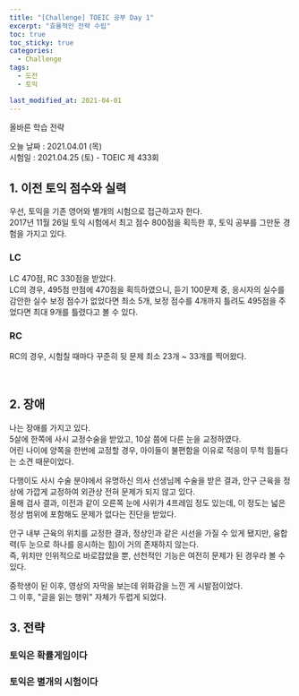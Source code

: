```yaml
---
title: "[Challenge] TOEIC 공부 Day 1"
excerpt: "효율적인 전략 수립"
toc: true
toc_sticky: true
categories:
  - Challenge
tags:
  - 도전
  - 토익

last_modified_at: 2021-04-01
---
```


올바른 학습 전략 

오늘 날짜 : 2021.04.01 (목) <br/>
시험일 : 2021.04.25 (토) - TOEIC 제 433회

## 1. 이전 토익 점수와 실력

우선, 토익을 기존 영어와 별개의 시험으로 접근하고자 한다.  
2017년 11월 26일 토익 시험에서 최고 점수 800점을 획득한 후, 토익 공부를 그만둔 경험을 가지고 있다.  

### LC

LC 470점, RC 330점을 받았다.  
LC의 경우, 495점 만점에 470점을 획득하였으니, 듣기 100문제 중, 응시자의 실수를 감안한 실수 보정 점수가 없었다면 최소 5개, 보정 점수를 4개까지 틀려도 495점을 주었다면 최대 9개를 틀렸다고 볼 수 있다.  

### RC

RC의 경우, 시험칠 때마다 꾸준히 뒷 문제 최소 23개 ~ 33개를 찍어왔다.  

<br/>

## 2. 장애

나는 장애를 가지고 있다.  
5살에 한쪽에 사시 교정수술을 받았고, 10살 쯤에 다른 눈을 교정하였다.  
어린 나이에 양쪽을 한번에 교정할 경우, 아이들이 불편함을 이유로 적응이 무척 힘들다는 소견 때문이었다.

다행이도 사시 수술 분야에서 유명하신 의사 선생님께 수술을 받은 결과, 안구 근육을 정상에 가깝게 교정하여 외관상 전혀 문제가 되지 않고 있다.  
올해 검사 결과, 이전과 같이 오른쪽 눈에 사위가 4프레임 정도 있는데, 이 정도는 넓은 정상 범위에 포함해도 문제가 없다는 진단을 받았다.  

안구 내부 근육의 위치를 교정한 결과, 정상인과 같은 시선을 가질 수 있게 됐지만, 융합력(두 눈으로 하나를 응시하는 힘)이 거의 존재하지 않는다.  
즉, 위치만 인위적으로 바로잡았을 뿐, 선천적인 기능은 여전히 문제가 된 경우라 볼 수 있다.  

중학생이 된 이후, 영상의 자막을 보는데 위화감을 느낀 게 시발점이었다.  
그 이후, "글을 읽는 행위" 자체가 두렵게 되었다.  

## 3. 전략

### 토익은 확률게임이다

### 토익은 별개의 시험이다











